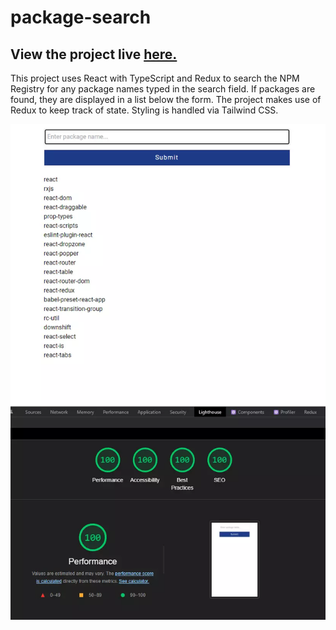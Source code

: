 # package-search

## View the project live [here.](https://package-search.netlify.app/)

This project uses React with TypeScript and Redux to search the NPM Registry
for any package names typed in the search field. If packages are found, they are
displayed in a list below the form. The project makes use of Redux to keep 
track of state. Styling is handled via Tailwind CSS.

![Project image](./package-search.webp)

